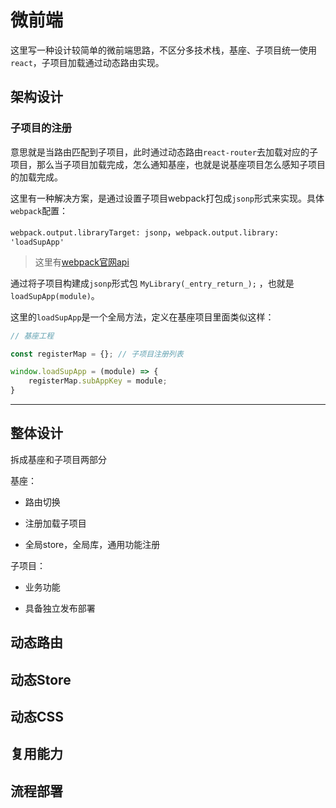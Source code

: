 # 微前端

这里写一种设计较简单的微前端思路，不区分多技术栈，基座、子项目统一使用`react`，子项目加载通过动态路由实现。

## 架构设计

### 子项目的注册

意思就是当路由匹配到子项目，此时通过动态路由`react-router`去加载对应的子项目，那么当子项目加载完成，怎么通知基座，也就是说基座项目怎么感知子项目的加载完成。

这里有一种解决方案，是通过设置子项目webpack打包成`jsonp`形式来实现。具体`webpack`配置：

 `webpack.output.libraryTarget: jsonp`，`webpack.output.library: 'loadSupApp'`

> 这里有[webpack官网api](https://webpack.js.org/configuration/output/#other-targets)

通过将子项目构建成`jsonp`形式包 `MyLibrary(_entry_return_);` ，也就是 `loadSupApp(module)`。

这里的`loadSupApp`是一个全局方法，定义在基座项目里面类似这样：

```js
// 基座工程

const registerMap = {}; // 子项目注册列表

window.loadSupApp = (module) => {
    registerMap.subAppKey = module;
}
```

---

## 整体设计

拆成基座和子项目两部分

基座：

- 路由切换

- 注册加载子项目

- 全局store，全局库，通用功能注册

子项目：

- 业务功能

- 具备独立发布部署

## 动态路由

## 动态Store

## 动态CSS

## 复用能力

## 流程部署

